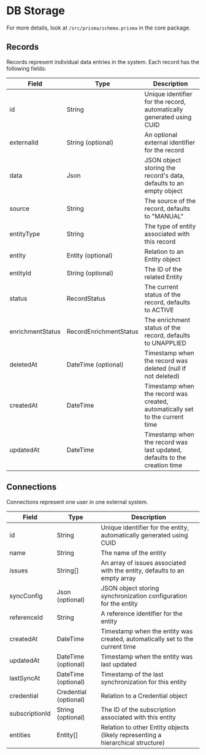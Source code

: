 # DB Storage

For more details, look at `/src/prisma/schema.prisma` in the core package.

## Records
Records represent individual data entries in the system. Each record has the following fields:

| Field             | Type                    | Description                                                                    |
|-------------------|-------------------------|--------------------------------------------------------------------------------|
| id                | String                  | Unique identifier for the record, automatically generated using CUID           |
| externalId        | String (optional)       | An optional external identifier for the record                                 |
| data              | Json                    | JSON object storing the record's data, defaults to an empty object             |
| source            | String                  | The source of the record, defaults to "MANUAL"                                 |
| entityType        | String                  | The type of entity associated with this record                                 |
| entity            | Entity (optional)       | Relation to an Entity object                                                   |
| entityId          | String (optional)       | The ID of the related Entity                                                   |
| status            | RecordStatus            | The current status of the record, defaults to ACTIVE                           |
| enrichmentStatus  | RecordEnrichmentStatus  | The enrichment status of the record, defaults to UNAPPLIED                     |
| deletedAt         | DateTime (optional)     | Timestamp when the record was deleted (null if not deleted)                    |
| createdAt         | DateTime                | Timestamp when the record was created, automatically set to the current time   |
| updatedAt         | DateTime                | Timestamp when the record was last updated, defaults to the creation time      |

<!-- Note: The `RecordStatus` and `RecordEnrichmentStatus` are enum types defined elsewhere in the schema. -->

## Connections

Connections represent one user in one external system.

| Field          | Type                | Description                                                                    |
|----------------|---------------------|--------------------------------------------------------------------------------|
| id             | String              | Unique identifier for the entity, automatically generated using CUID           |
| name           | String              | The name of the entity                                                         |
| issues         | String[]            | An array of issues associated with the entity, defaults to an empty array      |
| syncConfig     | Json (optional)     | JSON object storing synchronization configuration for the entity               |
| referenceId    | String              | A reference identifier for the entity                                          |
| createdAt      | DateTime            | Timestamp when the entity was created, automatically set to the current time   |
| updatedAt      | DateTime (optional) | Timestamp when the entity was last updated                                     |
| lastSyncAt     | DateTime (optional) | Timestamp of the last synchronization for this entity                          |
| credential     | Credential (optional) | Relation to a Credential object                                              |
| subscriptionId | String (optional)   | The ID of the subscription associated with this entity                         |
| entities       | Entity[]            | Relation to other Entity objects (likely representing a hierarchical structure)|



